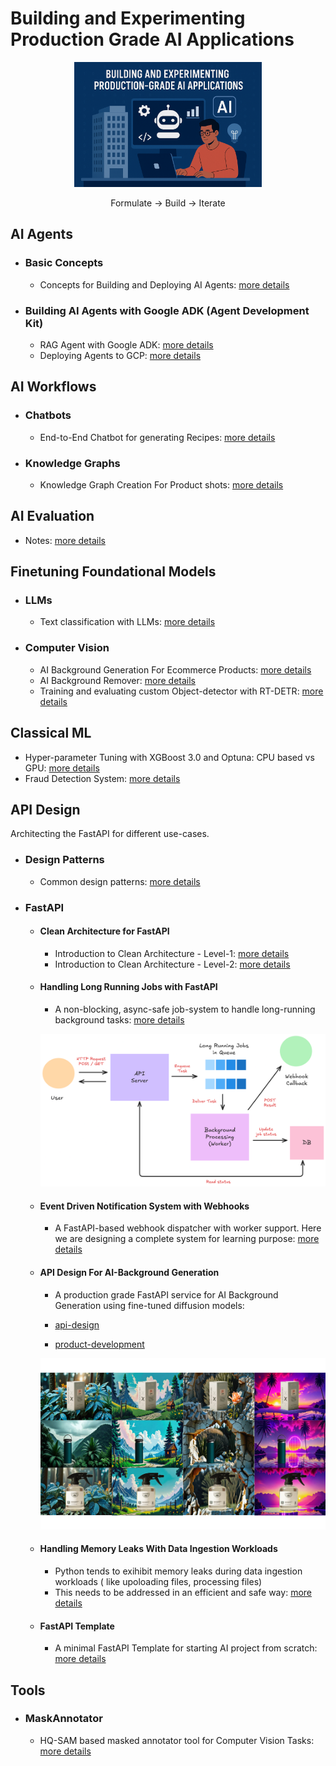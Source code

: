 # Building and Experimenting Production Grade AI Applications

<!-- ## RAGs

Production grade RAG for business-usecases: [check-this](/ai_workflows/Document_analysis_RAG/README.md) -->

<div align="center">
    <picture>
        <img alt="Building AI Applications" height="200px" src="https://github.com/VimukthiRandika1997/AI-development/blob/main/assets/building_production_grade.png?raw=true">
    </picture> 
    
Formulate → Build → Iterate
</div>

## AI Agents

- ### Basic Concepts

    - Concepts for Building and Deploying AI Agents: [more details](/ai_agents/basics/README.md) 

- ### Building AI Agents with Google ADK (Agent Development Kit)

    - RAG Agent with Google ADK: [more details](/ai_agents/Google_ADK/adk_rag_agent/README.md)
    - Deploying Agents to GCP: [more details](/ai_agents/Google_ADK/deploying_agents_to_GCP/README.md)


## AI Workflows

- ### Chatbots

    - End-to-End Chatbot for generating Recipes: [more details](/ai_workflows/RecipeMate_chatbot/README.md)
    
- ### Knowledge Graphs
    - Knowledge Graph Creation For Product shots: [more details](/ai_workflows/knowledge_graphs/README.md)

## AI Evaluation

- Notes: [more details](/ai_evals/notes/)

## Finetuning Foundational Models

- ### LLMs
    - Text classification with LLMs: [more details](/finetuning_foundational_models/llms/text_classification/README.md)

- ### Computer Vision
    - AI Background Generation For Ecommerce Products: [more details](/finetuning_foundational_models/computer_vision/ai_background_generator/README.md)
    - AI Background Remover: [more details](/finetuning_foundational_models/computer_vision/ai_background_remover/README.md)
    - Training and evaluating custom Object-detector with RT-DETR: [more details](https://github.com/VimukthiRandika1997/RT-DETR/tree/main/RT-DETR_custom_kaggle)


## Classical ML

- Hyper-parameter Tuning with XGBoost 3.0 and Optuna: CPU based vs GPU: [more details](/classical_ml/gpu_accelerated_pipeline/README.md)
- Fraud Detection System: [more details](/classical_ml/fraud_detection_system/README.md)

## API Design

Architecting the FastAPI for different use-cases. 

- ### Design Patterns

    - Common design patterns: [more details](/api_design/design_patterns/1-Intro.md)

- ### FastAPI

    - #### Clean Architecture for FastAPI

        - Introduction to Clean Architecture - Level-1: [more details](/api_design/FastAPI/clean_architecture/README.md)
        - Introduction to Clean Architecture - Level-2: [more details](/api_design/FastAPI/clean_architecture/level-2/README.md)

    - #### Handling Long Running Jobs with FastAPI

        - A non-blocking, async-safe job-system to handle long-running background tasks: [more details](/api_design/FastAPI/long_running_jobs_with_fastapi/README.md)

        ![system-architecture](/api_design/FastAPI/long_running_jobs_with_fastapi/assets/long_running_task_overview.png)

    - #### Event Driven Notification System with Webhooks

        - A FastAPI-based webhook dispatcher with worker support. Here we are designing a complete system for learning purpose: [more details](/api_design/FastAPI/event_driven_notification_system/README.md)

    - #### API Design For AI-Background Generation

        - A production grade FastAPI service for AI Background Generation using fine-tuned diffusion models:

        - [api-design](/ai-background-generation/README.md)
        - [product-development](https://github.com/VimukthiRandika1997/AI-background-generation)

        ![Sample generated product-shots](/ai-background-generation/assets/sample_image.png)

    - #### Handling Memory Leaks With Data Ingestion Workloads

        - Python tends to exihibit memory leaks during data ingestion workloads ( like upoloading files, processing files)
        - This needs to be addressed in an efficient and safe way: [more details](/api_design/FastAPI/handling_memory_leaks/README.md)

    - #### FastAPI Template 

        - A minimal FastAPI Template for starting AI project from scratch: [more details](https://github.com/VimukthiRandika1997/fastapi-template)

## Tools

- ### MaskAnnotator
    - HQ-SAM based masked annotator tool for Computer Vision Tasks: [more details](https://github.com/VimukthiRandika1997/MaskAnnotator)
